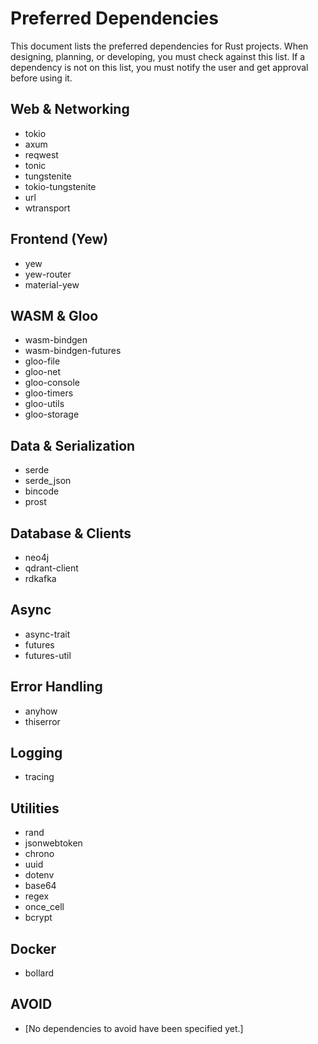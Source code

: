 # Preferred Dependencies

This document lists the preferred dependencies for Rust projects. When designing, planning, or developing, you must check against this list. If a dependency is not on this list, you must notify the user and get approval before using it.

## Web & Networking
- tokio
- axum
- reqwest
- tonic
- tungstenite
- tokio-tungstenite
- url
- wtransport

## Frontend (Yew)
- yew
- yew-router
- material-yew

## WASM & Gloo
- wasm-bindgen
- wasm-bindgen-futures
- gloo-file
- gloo-net
- gloo-console
- gloo-timers
- gloo-utils
- gloo-storage

## Data & Serialization
- serde
- serde_json
- bincode
- prost

## Database & Clients
- neo4j
- qdrant-client
- rdkafka

## Async
- async-trait
- futures
- futures-util

## Error Handling
- anyhow
- thiserror

## Logging
- tracing

## Utilities
- rand
- jsonwebtoken
- chrono
- uuid
- dotenv
- base64
- regex
- once_cell
- bcrypt

## Docker
- bollard

## AVOID

- [No dependencies to avoid have been specified yet.]